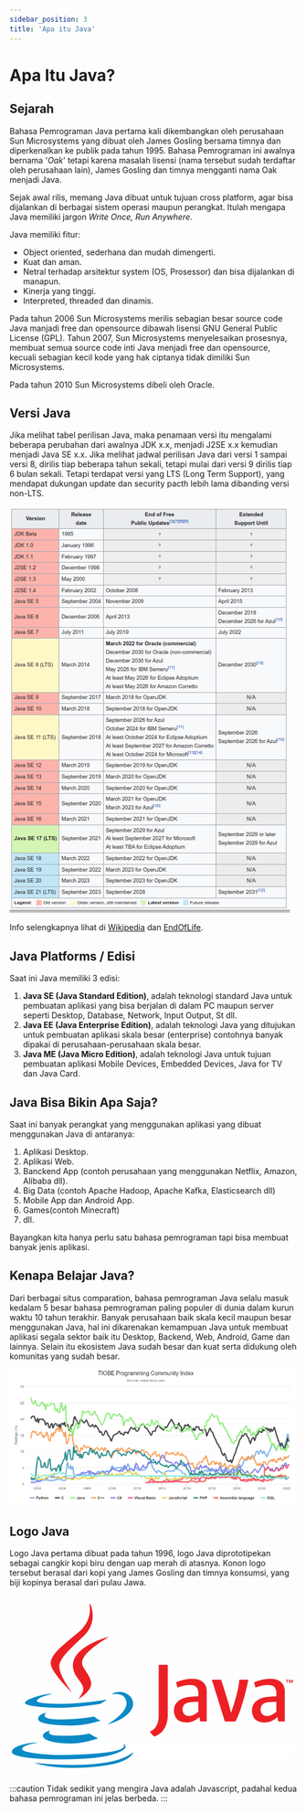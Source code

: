 ```yaml
---
sidebar_position: 3
title: 'Apa itu Java'
---
```


# Apa Itu Java?

## Sejarah

Bahasa Pemrograman Java pertama kali dikembangkan oleh perusahaan Sun Microsystems yang dibuat oleh James Gosling bersama timnya dan diperkenalkan ke publik pada tahun  1995. Bahasa Pemrograman ini awalnya bernama '*Oak*' tetapi karena masalah lisensi (nama tersebut sudah terdaftar oleh perusahaan lain), James Gosling dan timnya mengganti nama Oak menjadi Java.

Sejak awal rilis, memang Java dibuat untuk tujuan cross platform, agar bisa dijalankan di berbagai sistem operasi maupun perangkat. Itulah mengapa Java memiliki jargon *Write Once, Run Anywhere*.

Java memiliki fitur:

* Object oriented, sederhana dan mudah dimengerti.
* Kuat dan aman.
* Netral terhadap arsitektur system (OS, Prosessor) dan bisa dijalankan di manapun.
* Kinerja yang tinggi.
* Interpreted, threaded dan dinamis.

Pada tahun 2006 Sun Microsystems merilis sebagian besar source code Java manjadi free dan opensource dibawah lisensi GNU General Public License (GPL). Tahun 2007, Sun Microsystems menyelesaikan prosesnya, membuat semua source code inti Java menjadi free dan opensource, kecuali sebagian kecil kode yang hak ciptanya tidak dimiliki Sun Microsystems.

Pada tahun 2010 Sun Microsystems dibeli oleh Oracle.

## Versi Java

Jika melihat tabel perilisan Java, maka penamaan versi itu mengalami beberapa perubahan dari awalnya JDK x.x, menjadi J2SE x.x kemudian menjadi Java SE x.x. Jika melihat jadwal perilisan Java dari versi 1 sampai versi 8, dirilis tiap beberapa tahun sekali, tetapi mulai dari versi 9 dirilis tiap 6 bulan sekali. Tetapi terdapat versi yang LTS (Long Term Support), yang mendapat dukungan update dan security pacth lebih lama dibanding versi non-LTS.

![Java Version](/img/java/java-version.png "Java Version")

Info selengkapnya lihat di [Wikipedia](https://en.wikipedia.org/wiki/Java_version_history) dan [EndOfLife](https://endoflife.date/java).

## Java Platforms / Edisi

Saat  ini Java memiliki 3 edisi:

1. **Java SE (Java Standard Edition)**, adalah teknologi standard Java untuk pembuatan aplikasi yang bisa berjalan di dalam PC maupun server seperti Desktop, Database, Network, Input Output, St dll.
2. **Java EE (Java Enterprise Edition)**, adalah teknologi Java yang ditujukan untuk pembuatan aplikasi skala besar (enterprise) contohnya banyak dipakai di perusahaan-perusahaan skala besar. 
3. **Java ME (Java Micro Edition)**, adalah teknologi Java untuk  tujuan pembuatan aplikasi Mobile Devices, Embedded Devices, Java for TV dan Java Card.

## Java Bisa Bikin Apa Saja?

Saat ini banyak perangkat yang menggunakan aplikasi yang dibuat menggunakan Java di antaranya:

1. Aplikasi Desktop.
2. Aplikasi Web. 
3. Banckend App (contoh perusahaan yang menggunakan Netflix, Amazon, Alibaba dll).
4. Big Data (contoh Apache Hadoop, Apache Kafka, Elasticsearch dll)
5. Mobile App dan Android App.
6. Games(contoh Minecraft)
7. dll.

Bayangkan kita hanya perlu satu bahasa pemrograman tapi bisa membuat banyak jenis aplikasi.

## Kenapa Belajar Java?

Dari berbagai situs comparation, bahasa pemrograman Java selalu masuk kedalam 5 besar bahasa pemrograman paling populer di dunia dalam kurun waktu 10 tahun terakhir. Banyak perusahaan baik skala kecil maupun besar menggunakan Java, hal ini dikarenakan kemampuan Java untuk membuat aplikasi segala sektor baik itu Desktop, Backend, Web, Android, Game dan lainnya. Selain itu ekosistem Java sudah besar dan kuat serta didukung oleh komunitas yang sudah besar.

[![TIOBE Programming Community Index](/img/java/index.png "TIOBE Programming Community Index")](https://www.tiobe.com/tiobe-index/)

## Logo Java

Logo Java pertama dibuat pada tahun 1996, logo Java diprototipekan sebagai cangkir kopi biru dengan uap merah di atasnya. Konon logo tersebut berasal dari kopi yang James Gosling dan timnya konsumsi, yang biji kopinya berasal dari pulau Jawa. 

![Logo Java](/img/java/java-logo.png "Logo Java")

:::caution
Tidak sedikit yang mengira Java adalah Javascript, padahal kedua bahasa pemrograman ini jelas berbeda.
:::